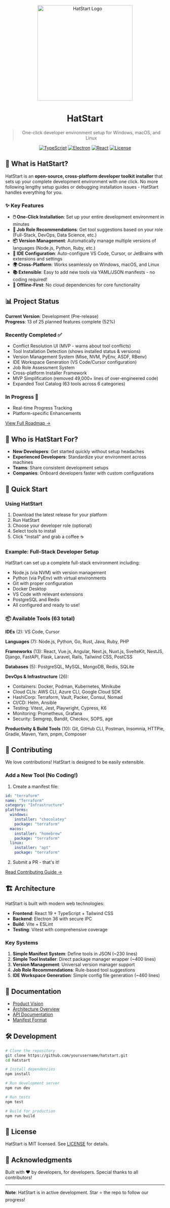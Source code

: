 <div align="center">
  <img src="docs/assets/HatStart Logo.png" alt="HatStart Logo" width="300" />
  
  # HatStart
  
  > One-click developer environment setup for Windows, macOS, and Linux
  
  [![TypeScript](https://img.shields.io/badge/TypeScript-5.3-blue)](https://www.typescriptlang.org/)
  [![Electron](https://img.shields.io/badge/Electron-36-9FEAF9)](https://www.electronjs.org/)
  [![React](https://img.shields.io/badge/React-19-61DAFB)](https://reactjs.org/)
  [![License](https://img.shields.io/badge/License-MIT-green)](LICENSE)
</div>

## 🚀 What is HatStart?

HatStart is an **open-source, cross-platform developer toolkit installer** that sets up your complete development environment with one click. No more following lengthy setup guides or debugging installation issues - HatStart handles everything for you.

### ✨ Key Features

- **🖱️ One-Click Installation**: Set up your entire development environment in minutes
- **🎯 Job Role Recommendations**: Get tool suggestions based on your role (Full-Stack, DevOps, Data Science, etc.)
- **📦 Version Management**: Automatically manage multiple versions of languages (Node.js, Python, Ruby, etc.)
- **🔧 IDE Configuration**: Auto-configure VS Code, Cursor, or JetBrains with extensions and settings
- **🌍 Cross-Platform**: Works seamlessly on Windows, macOS, and Linux
- **📚 Extensible**: Easy to add new tools via YAML/JSON manifests - no coding required!
- **🚫 Offline-First**: No cloud dependencies for core functionality

## 📊 Project Status

**Current Version**: Development (Pre-release)  
**Progress**: 13 of 25 planned features complete (52%)

### Recently Completed ✅
- Conflict Resolution UI (MVP - warns about tool conflicts)
- Tool Installation Detection (shows installed status & versions)
- Version Management System (Mise, NVM, PyEnv, ASDF, RBenv)
- IDE Workspace Generation (VS Code/Cursor configuration)
- Job Role Assessment System
- Cross-platform Installer Framework
- MVP Simplification (removed 49,000+ lines of over-engineered code)
- Expanded Tool Catalog (63 tools across 6 categories)

### In Progress 🔄
- Real-time Progress Tracking
- Platform-specific Enhancements

[View Full Roadmap →](https://github.com/yourusername/hatstart/issues)

## 🎯 Who is HatStart For?

- **New Developers**: Get started quickly without setup headaches
- **Experienced Developers**: Standardize your environment across machines
- **Teams**: Share consistent development setups
- **Companies**: Onboard developers faster with custom configurations

## 🚀 Quick Start

### Using HatStart

1. Download the latest release for your platform
2. Run HatStart
3. Choose your developer role (optional)
4. Select tools to install
5. Click "Install" and grab a coffee ☕

### Example: Full-Stack Developer Setup

HatStart can set up a complete full-stack environment including:
- Node.js (via NVM) with version management
- Python (via PyEnv) with virtual environments  
- Git with proper configuration
- Docker Desktop
- VS Code with relevant extensions
- PostgreSQL and Redis
- All configured and ready to use!

### 📦 Available Tools (63 total)

**IDEs** (2): VS Code, Cursor

**Languages** (7): Node.js, Python, Go, Rust, Java, Ruby, PHP

**Frameworks** (13): React, Vue.js, Angular, Next.js, Nuxt.js, SvelteKit, NestJS, Django, FastAPI, Flask, Laravel, Rails, Tailwind CSS, PostCSS

**Databases** (5): PostgreSQL, MySQL, MongoDB, Redis, SQLite

**DevOps & Infrastructure** (26): 
- Containers: Docker, Podman, Kubernetes, Minikube
- Cloud CLIs: AWS CLI, Azure CLI, Google Cloud SDK
- HashiCorp: Terraform, Vault, Packer, Consul, Nomad
- CI/CD: Helm, Ansible
- Testing: Vitest, Jest, Playwright, Cypress, K6
- Monitoring: Prometheus, Grafana
- Security: Semgrep, Bandit, Checkov, SOPS, age

**Productivity & Build Tools** (10): Git, GitHub CLI, Postman, Insomnia, HTTPie, Gradle, Maven, Yarn, pnpm, Composer

## 🤝 Contributing

We love contributions! HatStart is designed to be easily extensible.

### Add a New Tool (No Coding!)

1. Create a manifest file:
```yaml
id: "terraform"
name: "Terraform"
category: "Infrastructure"
platforms:
  windows:
    installer: "chocolatey"
    package: "terraform"
  macos:
    installer: "homebrew"
    package: "terraform"
  linux:
    installer: "apt"
    package: "terraform"
```

2. Submit a PR - that's it!

[Read Contributing Guide →](CONTRIBUTING.md)

## 🏗️ Architecture

HatStart is built with modern web technologies:

- **Frontend**: React 19 + TypeScript + Tailwind CSS
- **Backend**: Electron 36 with secure IPC
- **Build**: Vite + ESLint  
- **Testing**: Vitest with comprehensive coverage

### Key Systems

1. **Simple Manifest System**: Define tools in JSON (~230 lines)
2. **Simple Tool Installer**: Direct package manager wrapper (~400 lines)
3. **Version Management**: Universal version manager support
4. **Job Role Recommendations**: Rule-based tool suggestions
5. **IDE Workspace Generation**: Simple config file generation (~460 lines)

## 📖 Documentation

- [Product Vision](docs/PRODUCT_VISION.md)
- [Architecture Overview](docs/ARCHITECTURE.md)
- [API Documentation](docs/API.md)
- [Manifest Format](docs/MANIFEST_FORMAT.md)

## 🛠️ Development

```bash
# Clone the repository
git clone https://github.com/yourusername/hatstart.git
cd hatstart

# Install dependencies
npm install

# Run development server
npm run dev

# Run tests
npm test

# Build for production
npm run build
```

## 📜 License

HatStart is MIT licensed. See [LICENSE](LICENSE) for details.

## 🙏 Acknowledgments

Built with ❤️ by developers, for developers. Special thanks to all contributors!

---

**Note**: HatStart is in active development. Star ⭐ the repo to follow our progress!
